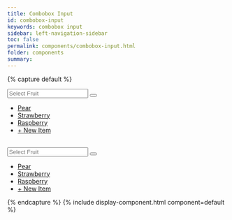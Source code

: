 ```yaml
---
title: Combobox Input
id: combobox-input
keywords: combobox input
sidebar: left-navigation-sidebar
toc: false
permalink: components/combobox-input.html
folder: components
summary:
---
```



{% capture default %}
<div class="fd-combobox-input">
  <div class="fd-popover">
      <div class="fd-popover__control">
          <div class="fd-combobox-control" aria-label="Image label" aria-controls="F4GcX348" aria-expanded="false" aria-haspopup="true">
              <div class="fd-input-group fd-input-group--after">
                  <input type="text" class="fd-form-control" id="" placeholder="Select Fruit">
                  <span class="fd-input-group__addon fd-input-group__addon--after fd-input-group__addon--button">
                      <button class=" fd-button--light sap-icon--navigation-down-arrow"></button>
                  </span>
              </div>
          </div>
      </div>
      <div class="fd-popover__body fd-popover__body--no-arrow" aria-hidden="true" id="F4GcX348">
          <nav class="fd-menu">
          <ul class="fd-menu__list">
              <li><a href="#" class="fd-menu__item">Pear</a></li>
              <li><a href="#" class="fd-menu__item">Strawberry</a></li>
              <li><a href="#" class="fd-menu__item">Raspberry</a></li>
              <li><a href="#" class="fd-menu__item fd-menu__link">+ New Item</a></li>
          </ul>
          </nav>
      </div>
  </div>
</div>

<br>

<div class="fd-combobox-input">
  <div class="fd-popover">
      <div class="fd-popover__control">
          <div class="fd-combobox-control" aria-label="Image label" aria-controls="F4GcX34" aria-expanded="false" aria-haspopup="true">
              <div class="fd-input-group fd-input-group--after fd-input-group--compact">
                  <input type="text" class="fd-form-control fd-form-control--compact" id="" placeholder="Select Fruit">
                  <span class="fd-input-group__addon fd-input-group__addon--after fd-input-group__addon--button">
                      <button class=" fd-button--light sap-icon--navigation-down-arrow"></button>
                  </span>
              </div>
          </div>
      </div>
      <div class="fd-popover__body fd-popover__body--no-arrow" aria-hidden="true" id="F4GcX34">
          <nav class="fd-menu">
          <ul class="fd-menu__list">
              <li><a href="#" class="fd-menu__item">Pear</a></li>
              <li><a href="#" class="fd-menu__item">Strawberry</a></li>
              <li><a href="#" class="fd-menu__item">Raspberry</a></li>
              <li><a href="#" class="fd-menu__item fd-menu__link">+ New Item</a></li>
          </ul>
          </nav>
      </div>
  </div>
</div>
{% endcapture %}
{% include display-component.html component=default %}
